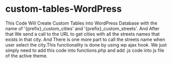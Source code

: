 # custom-tables-WordPress
This Code Will Create Custom Tables into WordPress Database with the name of '{prefix}_custom_cities' and '{prefix}_custom_streets'.
And After that We send a call to the URL to get cities with all the streets names that exists in that city.
And There is one more part to call the streets name when user select the city.This functionality is done by using wp ajax hook.
We just simply need to add this code into functions.php and add .js code into js file of the active theme.  
